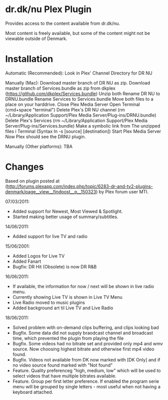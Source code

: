 dr.dk/nu Plex Plugin
====================

Provides access to the content available from dr.dk/nu.

Most content is freely available, but some of the content might not be
viewable outside of Denmark.

Installation
============
Automatic (Recommended):
Look in Plex' Channel Directory for DR NU

Manually (Mac):
Download master branch of DR NU as zip.
Download master branch of Services.bundle as zip from dkplex (https://github.com/dkplex/Services.bundle)
Unzip both
Rename DR NU to DRNU.bundle
Rename Services to Services.bundle
Move both files to a place on your harddrive.
Close Plex Media Server
Open Terminal (cmd+space "terminal")
Delete Plex's DR NU channel (rm ~/Library/Application Support/Plex Media Server/Plug-ins/DRNU.bundle)
Delete Plex's Services (rm ~/Library/Application Support/Plex Media Server/Plug-ins/Services.bundle)
Make a symbolic link from The unzipped files i Terminal (Syntax ln -s [source] [destination])
Start Plex Media Server
Now Plex should see the DRNU plugin.

Manually (Other platforms):
TBA

Changes
=======
Based on plugin posted at
(http://forums.plexapp.com/index.php/topic/6283-dr-and-tv2-plugins-denmark/page__view__findpost__p__150323)
by Plex forum user MTI.

07/03/2011: 
   + Added support for Newest, Most Viewed & Spotlight.
   + Started making better usage of summary/subtitles.

14/06/2011:
   + Added support for live TV and radio
		
15/06/2001:
   + Added Logos for Live TV
   + Added Fanart
   + Bugfix: DR Hit (Obsolete) is now DR R&B
		
16/06/2011:
   + If available, the information for now / next will be shown in live radio menu. 
   + Currently showing Live TV is shown in Live TV Menu 
   + Live Radio moved to music plugins
   + Added background art til Live TV and Live Radio
	
18/06/2011:
   + Solved problem with on-demand clips buffering, and clips looking bad
   + Bugfix. Some data did not supply braodcast channel and broadcast time, which prevented the plugin from playing the file
   + Bugfix. Some videos had no bitrate set and provided only mp4 and wmv source. Now choosing highest bitrate and otherwise first mp4 video found.
   + Bugfix. Videos not available from DK now marked with [DK Only] and if no video source found marked with "Not found"
   + Feature. Quality preferenceg "high, medium, low" which will be used to select videos that have multiple bitrates available.
   + Feature. Group per first letter preference. If enabled the program serie menu will be grouped by single letters - most useful when not having a keyboard attached.
